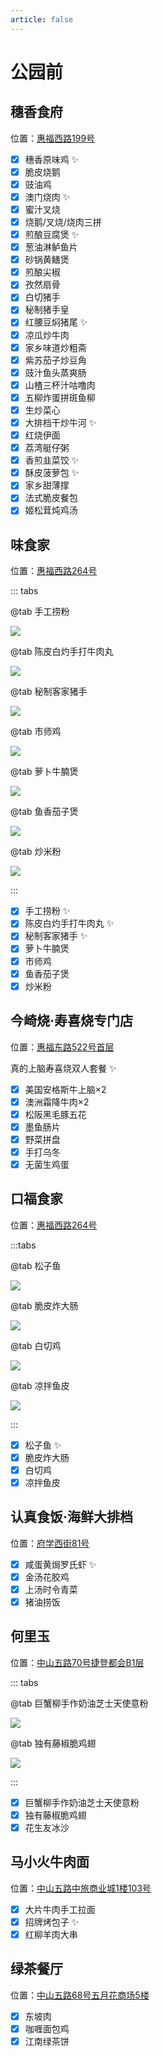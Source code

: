 ```yaml
---
article: false
---
```


# 公园前

## 穗香食府

<i class="fa-solid fa-location-dot"></i> 位置：<a href="https://ditu.amap.com/place/B00140UBQ1" target="_blank">惠福西路199号</a>

- [x] 穗香原味鸡 ✨
- [x] 脆皮烧鹅
- [x] 豉油鸡
- [x] 澳门烧肉 ✨
- [x] 蜜汁叉烧
- [x] 烧鹅/叉烧/烧肉三拼
- [x] 煎酿豆腐煲 ✨
- [x] 葱油淋鲈鱼片
- [x] 砂锅黄鳝煲
- [x] 煎酿尖椒
- [x] 孜然扇骨
- [x] 白切猪手
- [x] 秘制猪手皇
- [x] 红腰豆焖猪尾 ✨
- [x] 凉瓜炒牛肉
- [x] 家乡味道炒粗斋
- [x] 紫苏茄子炒豆角
- [x] 豉汁鱼头蒸爽肠
- [x] 山楂三杯汁咕噜肉
- [x] 五柳炸蛋拼斑鱼柳
- [x] 生炒菜心
- [x] 大排档干炒牛河 ✨
- [x] 红烧伊面
- [x] 荔湾艇仔粥
- [x] 香煎韭菜饺 ✨
- [x] 酥皮菠萝包 ✨
- [x] 家乡甜薄撑
- [x] 法式脆皮餐包
- [x] 姬松茸炖鸡汤

## 味食家

<i class="fa-solid fa-location-dot"></i> 位置：<a href="https://ditu.amap.com/place/B0FFKV9MOE" target="_blank">惠福西路264号</a>

::: tabs

@tab 手工捞粉

![](https://img.sherry4869.com/blog/life/food/china/guangdong/guangzhou/yx/gyq/wsj/1.JPEG)

@tab 陈皮白灼手打牛肉丸

![](https://img.sherry4869.com/blog/life/food/china/guangdong/guangzhou/yx/gyq/wsj/2.JPEG)

@tab 秘制客家猪手

![](https://img.sherry4869.com/blog/life/food/china/guangdong/guangzhou/yx/gyq/wsj/3.JPEG)

@tab 市师鸡

![](https://img.sherry4869.com/blog/life/food/china/guangdong/guangzhou/yx/gyq/wsj/4.JPEG)

@tab 萝卜牛腩煲

![](https://img.sherry4869.com/blog/life/food/china/guangdong/guangzhou/yx/gyq/wsj/7.JPEG)

@tab 鱼香茄子煲

![](https://img.sherry4869.com/blog/life/food/china/guangdong/guangzhou/yx/gyq/wsj/6.JPEG)

@tab 炒米粉

![](https://img.sherry4869.com/blog/life/food/china/guangdong/guangzhou/yx/gyq/wsj/5.JPEG)

:::

- [x] 手工捞粉 ✨
- [x] 陈皮白灼手打牛肉丸 ✨
- [x] 秘制客家猪手 ✨
- [x] 萝卜牛腩煲
- [x] 市师鸡
- [x] 鱼香茄子煲
- [x] 炒米粉

## 今崎烧·寿喜烧专门店

<i class="fa-solid fa-location-dot"></i> 位置：<a href="https://ditu.amap.com/place/B0H2H1K16K" target="_blank">惠福东路522号首层</a>

真的上脑寿喜烧双人套餐 ✨

- [x] 美国安格斯牛上脑×2
- [x] 澳洲霜降牛肉×2
- [x] 松阪黑毛豚五花
- [x] 墨鱼肠片
- [x] 野菜拼盘
- [x] 手打乌冬
- [x] 无菌生鸡蛋

## 口福食家

<i class="fa-solid fa-location-dot"></i> 位置：<a href="https://ditu.amap.com/place/B001402D72s" target="_blank">惠福西路264号</a>

:::tabs

@tab 松子鱼

![](https://img.sherry4869.com/blog/life/food/china/guangdong/guangzhou/yx/gyq/kfsj/1.jpg)

@tab 脆皮炸大肠

![](https://img.sherry4869.com/blog/life/food/china/guangdong/guangzhou/yx/gyq/kfsj/2.jpg)

@tab 白切鸡

![](https://img.sherry4869.com/blog/life/food/china/guangdong/guangzhou/yx/gyq/kfsj/4.jpg)

@tab 凉拌鱼皮

![](https://img.sherry4869.com/blog/life/food/china/guangdong/guangzhou/yx/gyq/kfsj/3.jpg)

:::

- [x] 松子鱼 ✨
- [x] 脆皮炸大肠
- [x] 白切鸡
- [x] 凉拌鱼皮

## 认真食饭·海鲜大排档

<i class="fa-solid fa-location-dot"></i> 位置：<a href="https://ditu.amap.com/place/B0J147XFET" target="_blank">府学西街81号</a>

- [x] 咸蛋黄焗罗氏虾 ✨
- [x] 金汤花胶鸡
- [x] 上汤时令青菜
- [x] 猪油捞饭

## 何里玉

<i class="fa-solid fa-location-dot"></i> 位置：<a href="https://ditu.amap.com/place/B0J3FXEOT5" target="_blank">中山五路70号捷登都会B1层</a>

::: tabs

@tab 巨蟹柳手作奶油芝士天使意粉

![](https://img.sherry4869.com/blog/life/food/china/guangdong/guangzhou/yx/gyq/hly/1.jpg)

@tab 独有藤椒脆鸡翅

![](https://img.sherry4869.com/blog/life/food/china/guangdong/guangzhou/yx/gyq/hly/2.jpg)

:::

- [x] 巨蟹柳手作奶油芝士天使意粉
- [x] 独有藤椒脆鸡翅
- [x] 花生友冰沙

## 马小火牛肉面

<i class="fa-solid fa-location-dot"></i> 位置：<a href="https://ditu.amap.com/place/B0IU5R4JEM" target="_blank">中山五路中旅商业城1楼103号</a>

- [x] 大片牛肉手工拉面
- [x] 招牌烤包子 ✨
- [x] 红柳羊肉大串

## 绿茶餐厅

<i class="fa-solid fa-location-dot"></i> 位置：<a href="https://ditu.amap.com/place/B001402D72" target="_blank">中山五路68号五月花商场5楼</a>

- [x] 东坡肉
- [x] 咖喱面包鸡
- [x] 江南绿茶饼